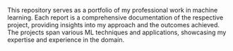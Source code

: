 This repository serves as a portfolio of my professional work in machine learning. Each report is a comprehensive documentation of the respective project, providing insights into my approach and the outcomes achieved. The projects span various ML techniques and applications, showcasing my expertise and experience in the domain.
